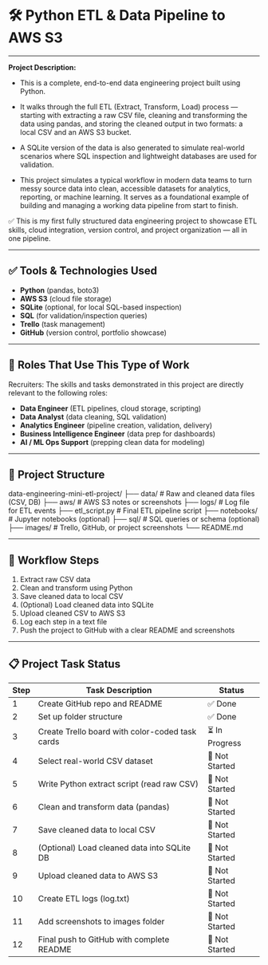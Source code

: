  # 🛠️ Python ETL & Data Pipeline to AWS S3

 ---

**Project Description:**  

- This is a complete, end-to-end data engineering project built using Python. 

- It walks through the full ETL (Extract, Transform, Load) process — starting with extracting a raw CSV file, 
cleaning and transforming the data using pandas, and storing the cleaned output in two formats: a local CSV and an AWS S3 bucket.

- A SQLite version of the data is also generated to simulate real-world scenarios where SQL inspection and lightweight databases are used for validation.

- This project simulates a typical workflow in modern data teams to turn messy source data into clean, accessible datasets for analytics, reporting, or machine learning. It serves as a foundational example of building and managing a working data pipeline from start to finish.

✅ This is my first fully structured data engineering project to showcase ETL skills, cloud integration, version control, and project organization — all in one pipeline.

---

## ✅ Tools & Technologies Used

- **Python** (pandas, boto3)
- **AWS S3** (cloud file storage)
- **SQLite** (optional, for local SQL-based inspection)
- **SQL** (for validation/inspection queries)
- **Trello** (task management)
- **GitHub** (version control, portfolio showcase)

---

## 💼 Roles That Use This Type of Work

Recruiters: The skills and tasks demonstrated in this project are directly relevant to the following roles:

- **Data Engineer** (ETL pipelines, cloud storage, scripting)
- **Data Analyst** (data cleaning, SQL validation)
- **Analytics Engineer** (pipeline creation, validation, delivery)
- **Business Intelligence Engineer** (data prep for dashboards)
- **AI / ML Ops Support** (prepping clean data for modeling)

---

## 📁 Project Structure

data-engineering-mini-etl-project/
├── data/ # Raw and cleaned data files (CSV, DB)
├── aws/ # AWS S3 notes or screenshots
├── logs/ # Log file for ETL events
├── etl_script.py # Final ETL pipeline script
├── notebooks/ # Jupyter notebooks (optional)
├── sql/ # SQL queries or schema (optional)
├── images/ # Trello, GitHub, or project screenshots
└── README.md

---


## 🔄 Workflow Steps

1. Extract raw CSV data
2. Clean and transform using Python
3. Save cleaned data to local CSV
4. (Optional) Load cleaned data into SQLite
5. Upload cleaned CSV to AWS S3
6. Log each step in a text file
7. Push the project to GitHub with a clear README and screenshots

---

## 📋 Project Task Status

| Step | Task Description                                  | Status     |
|------|---------------------------------------------------|------------|
| 1    | Create GitHub repo and README                     | ✅ Done     |
| 2    | Set up folder structure                           | ✅ Done     |
| 3    | Create Trello board with color-coded task cards   | ⏳ In Progress |
| 4    | Select real-world CSV dataset                     | 🔲 Not Started |
| 5    | Write Python extract script (read raw CSV)        | 🔲 Not Started |
| 6    | Clean and transform data (pandas)                 | 🔲 Not Started |
| 7    | Save cleaned data to local CSV                    | 🔲 Not Started |
| 8    | (Optional) Load cleaned data into SQLite DB       | 🔲 Not Started |
| 9    | Upload cleaned data to AWS S3                     | 🔲 Not Started |
|10    | Create ETL logs (log.txt)                         | 🔲 Not Started |
|11    | Add screenshots to images folder                  | 🔲 Not Started |
|12    | Final push to GitHub with complete README         | 🔲 Not Started |




